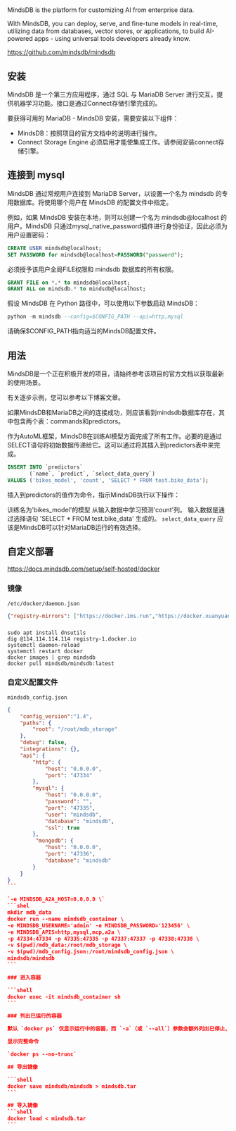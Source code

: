 #

MindsDB is the platform for customizing AI from enterprise data.

With MindsDB, you can deploy, serve, and fine-tune models in real-time, utilizing data from databases, vector stores, or applications, to build AI-powered apps - using universal tools developers already know.

https://github.com/mindsdb/mindsdb

## 安装

MindsDB 是一个第三方应用程序，通过 SQL 与 MariaDB Server 进行交互，提供机器学习功能。接口是通过Connect存储引擎完成的。

要获得可用的 MariaDB - MindsDB 安装，需要安装以下组件：

- MindsDB：按照项目的官方文档中的说明进行操作。
- Connect Storage Engine 必须启用才能使集成工作。请参阅安装connect存储引擎。

## 连接到 mysql
MindsDB 通过常规用户连接到 MariaDB Server，以设置一个名为 mindsdb 的专用数据库。将使用哪个用户在 MindsDB 的配置文件中指定。

例如，如果 MindsDB 安装在本地，则可以创建一个名为 mindsdb@localhost 的用户。MindsDB 只通过mysql_native_password插件进行身份验证，因此必须为用户设置密码：
```sql
CREATE USER mindsdb@localhost;
SET PASSWORD for mindsdb@localhost=PASSWORD("password");
```
必须授予该用户全局FILE权限和 mindsdb 数据库的所有权限。
```sql
GRANT FILE on *.* to mindsdb@localhost;
GRANT ALL on mindsdb.* to mindsdb@localhost;
```
假设 MindsDB 在 Python 路径中，可以使用以下参数启动 MindsDB：
```sql
python -m mindsdb --config=$CONFIG_PATH --api=http,mysql
```
请确保$CONFIG_PATH指向适当的MindsDB配置文件。

## 用法
MindsDB是一个正在积极开发的项目，请始终参考该项目的官方文档以获取最新的使用场景。

有关逐步示例，您可以参考以下博客文章。

如果MindsDB和MariaDB之间的连接成功，则应该看到mindsdb数据库存在，其中包含两个表：commands和predictors。

作为AutoML框架，MindsDB在训练AI模型方面完成了所有工作。必要的是通过SELECT语句将初始数据传递给它。这可以通过将其插入到predictors表中来完成。
```sql
INSERT INTO `predictors`
       (`name`, `predict`, `select_data_query`)
VALUES ('bikes_model', 'count', 'SELECT * FROM test.bike_data');
```
插入到predictors的值作为命令，指示MindsDB执行以下操作：

训练名为'bikes_model'的模型
从输入数据中学习预测'count'列。
输入数据是通过选择语句 'SELECT * FROM test.bike_data' 生成的。
`select_data_query` 应该是MindsDB可以针对MariaDB运行的有效选择。

## 自定义部署

https://docs.mindsdb.com/setup/self-hosted/docker

### 镜像
`/etc/docker/daemon.json`
```json
{"registry-mirrors": ["https://docker.1ms.run","https://docker.xuanyuan.me", "https://docker.m.daocloud.io"]}
```

###

```shell
sudo apt install dnsutils
dig @114.114.114.114 registry-1.docker.io
systemctl daemon-reload
systemctl restart docker
docker images | grep mindsdb
docker pull mindsdb/mindsdb:latest
```

### 自定义配置文件

`mindsdb_config.json`
````json
{
    "config_version":"1.4",
    "paths": {
        "root": "/root/mdb_storage"
    },
    "debug": false,
    "integrations": {},
    "api": {
        "http": {
            "host": "0.0.0.0",
            "port": "47334"
        },
        "mysql": {
            "host": "0.0.0.0",
            "password": "",
            "port": "47335",
            "user": "mindsdb",
            "database": "mindsdb",
            "ssl": true
        },
         "mongodb": {
            "host": "0.0.0.0",
            "port": "47336",
            "database": "mindsdb"
        }
    }
}
```

`-e MINDSDB_A2A_HOST=0.0.0.0 \`
```shel
mkdir mdb_data
docker run --name mindsdb_container \
-e MINDSDB_USERNAME='admin' -e MINDSDB_PASSWORD='123456' \
-e MINDSDB_APIS=http,mysql,mcp,a2a \
-p 47334:47334 -p 47335:47335 -p 47337:47337 -p 47338:47338 \
-v $(pwd)/mdb_data:/root/mdb_storage \
-v $(pwd)/mdb_config.json:/root/mindsdb_config.json \
mindsdb/mindsdb
```

### 进入容器

```shell
docker exec -it mindsdb_container sh
```

### 列出已运行的容器

默认 `docker ps` 仅显示运行中的容器，而 `-a`（或 `--all`）参数会额外列出已停止、暂停、退出的容器，覆盖全部生命周期状态

显示完整命令

`docker ps --no-trunc`

## 导出镜像

```shell
docker save mindsdb/mindsdb > mindsdb.tar
```

## 导入镜像
```shell
docker load < mindsdb.tar
```
